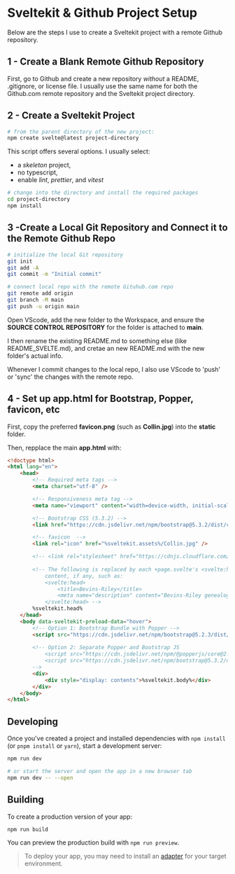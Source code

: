 # Sveltekit & Github Project Setup

Below are the steps I use to create a Sveltekit project with a remote Github repository.

## 1 - Create a Blank Remote Github Repository

First, go to Github and create a new repository *without* a README, .gitignore, or license file.  I usually use the same name for both the Github.com remote repository and the Sveltekit project directory.

## 2 - Create a Sveltekit Project

```bash
# from the parent directory of the new project:
npm create svelte@latest project-directory
```

This script offers several options. I usually select:
- a *skeleton* project,
- no typescript,
- enable *lint*, *prettier*, and *vitest*

```bash
# change into the directory and install the required packages
cd project-directory
npm install
```

## 3 -Create a Local Git Repository and Connect it to the Remote Github Repo

```bash
# initialize the local Git repository
git init
git add -A
git commit -m "Initial commit"

# connect local repo with the remote Gituhub.com repo
git remote add origin
git branch -M main
git push -u origin main
```

Open VScode, add the new folder to the Workspace, and ensure the **SOURCE CONTROL REPOSITORY** for the folder is attached to **main**.

I then rename the existing README.md to something else (like README_SVELTE.md), and cretae an new README.md with the new folder's actual info.

Whenever I commit changes to the local repo, I also use VScode to 'push' or 'sync' the changes with the remote repo.

## 4 - Set up **app.html** for Bootstrap, Popper, favicon, etc

First, copy the preferred **favicon.png** (such as **Collin.jpg**) into the **static** folder.

Then, repplace the main **app.html** with:

```html
<!doctype html>
<html lang="en">
	<head>
		<!-- Required meta tags -->
		<meta charset="utf-8" />

		<!-- Responsiveness meta tag -->
		<meta name="viewport" content="width=device-width, initial-scale=1" />

		<!-- Bootstrap CSS (5.3.2) -->
		<link href="https://cdn.jsdelivr.net/npm/bootstrap@5.3.2/dist/css/bootstrap.min.css" rel="stylesheet" integrity="sha384-T3c6CoIi6uLrA9TneNEoa7RxnatzjcDSCmG1MXxSR1GAsXEV/Dwwykc2MPK8M2HN" crossorigin="anonymous">

		<!-- favicon  -->
		<link rel="icon" href="%sveltekit.assets%/Collin.jpg" />

		<!-- <link rel="stylesheet" href="https://cdnjs.cloudflare.com/ajax/libs/font-awesome/4.7.0/css/font-awesome.min.css"> -->
		
		<!-- The following is replaced by each +page.svelte's <svelte:head>
			content, if any, such as:
			<svelte:head>
				<title>Bevins-Riley</title>
				<meta name="description" content="Bevins-Riley genealogy" />
			</svelte:head> -->
		%sveltekit.head%
	</head>
	<body data-sveltekit-preload-data="hover">
		<!-- Option 1: Bootstrap Bundle with Popper -->
		<script src="https://cdn.jsdelivr.net/npm/bootstrap@5.2.3/dist/js/bootstrap.bundle.min.js" integrity="sha384-kenU1KFdBIe4zVF0s0G1M5b4hcpxyD9F7jL+jjXkk+Q2h455rYXK/7HAuoJl+0I4" crossorigin="anonymous"></script>
		
		<!-- Option 2: Separate Popper and Bootstrap JS
			<script src="https://cdn.jsdelivr.net/npm/@popperjs/core@2.11.8/dist/umd/popper.min.js" integrity="sha384-I7E8VVD/ismYTF4hNIPjVp/Zjvgyol6VFvRkX/vR+Vc4jQkC+hVqc2pM8ODewa9r" crossorigin="anonymous"></script>
			<script src="https://cdn.jsdelivr.net/npm/bootstrap@5.3.2/dist/js/bootstrap.min.js" integrity="sha384-BBtl+eGJRgqQAUMxJ7pMwbEyER4l1g+O15P+16Ep7Q9Q+zqX6gSbd85u4mG4QzX+" crossorigin="anonymous"></script>
		-->
		<div>
			<div style="display: contents">%sveltekit.body%</div>
		</div>		
	</body>
</html>
```

## Developing

Once you've created a project and installed dependencies with `npm install` (or `pnpm install` or `yarn`), start a development server:

```bash
npm run dev

# or start the server and open the app in a new browser tab
npm run dev -- --open
```

## Building

To create a production version of your app:

```bash
npm run build
```

You can preview the production build with `npm run preview`.

> To deploy your app, you may need to install an [adapter](https://kit.svelte.dev/docs/adapters) for your target environment.
